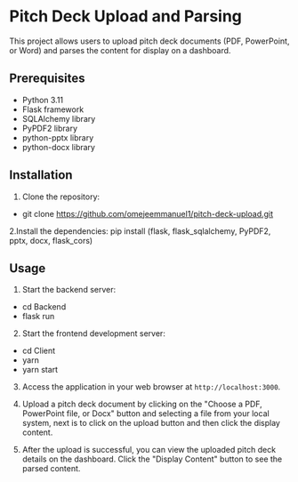 # Pitch Deck Upload and Parsing

This project allows users to upload pitch deck documents (PDF, PowerPoint, or Word) and parses the content for display on a dashboard.

## Prerequisites

- Python 3.11
- Flask framework
- SQLAlchemy library
- PyPDF2 library
- python-pptx library
- python-docx library

## Installation

1. Clone the repository:

- git clone <https://github.com/omejeemmanuel1/pitch-deck-upload.git>

2.Install the dependencies:
pip install (flask, flask_sqlalchemy, PyPDF2, pptx, docx, flask_cors)

## Usage

1. Start the backend server:

- cd Backend
- flask run

2. Start the frontend development server:

- cd Client
- yarn
- yarn start

3. Access the application in your web browser at `http://localhost:3000`.

4. Upload a pitch deck document by clicking on the "Choose a PDF, PowerPoint file, or Docx" button and selecting a file from your local system, next is to click on the upload button and then click the display content.

5. After the upload is successful, you can view the uploaded pitch deck details on the dashboard. Click the "Display Content" button to see the parsed content.
